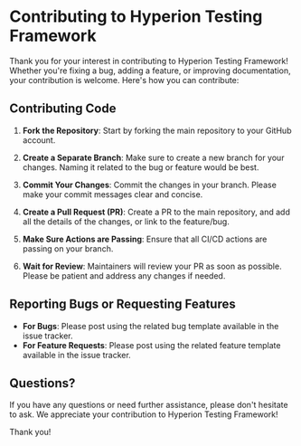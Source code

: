 # Contributing to Hyperion Testing Framework

Thank you for your interest in contributing to Hyperion Testing Framework! Whether you're fixing a bug, adding a feature, or improving documentation, your contribution is welcome. Here's how you can contribute:

## Contributing Code

1. **Fork the Repository**: Start by forking the main repository to your GitHub account.

2. **Create a Separate Branch**: Make sure to create a new branch for your changes. Naming it related to the bug or feature would be best.

3. **Commit Your Changes**: Commit the changes in your branch. Please make your commit messages clear and concise.

4. **Create a Pull Request (PR)**: Create a PR to the main repository, and add all the details of the changes, or link to the feature/bug.

5. **Make Sure Actions are Passing**: Ensure that all CI/CD actions are passing on your branch.

6. **Wait for Review**: Maintainers will review your PR as soon as possible. Please be patient and address any changes if needed.

## Reporting Bugs or Requesting Features

- **For Bugs**: Please post using the related bug template available in the issue tracker.
- **For Feature Requests**: Please post using the related feature template available in the issue tracker.

## Questions?

If you have any questions or need further assistance, please don't hesitate to ask. We appreciate your contribution to Hyperion Testing Framework!

Thank you!

